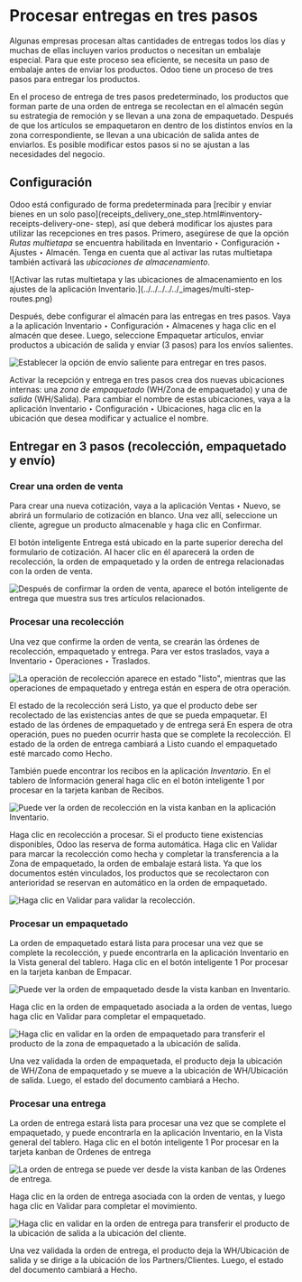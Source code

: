 # Procesar entregas en tres pasos

Algunas empresas procesan altas cantidades de entregas todos los días y muchas
de ellas incluyen varios productos o necesitan un embalaje especial. Para que
este proceso sea eficiente, se necesita un paso de embalaje antes de enviar
los productos. Odoo tiene un proceso de tres pasos para entregar los
productos.

En el proceso de entrega de tres pasos predeterminado, los productos que
forman parte de una orden de entrega se recolectan en el almacén según su
estrategia de remoción y se llevan a una zona de empaquetado. Después de que
los artículos se empaquetaron en dentro de los distintos envíos en la zona
correspondiente, se llevan a una ubicación de salida antes de enviarlos. Es
posible modificar estos pasos si no se ajustan a las necesidades del negocio.

## Configuración

Odoo está configurado de forma predeterminada para [recibir y enviar bienes en
un solo paso](receipts_delivery_one_step.html#inventory-receipts-delivery-one-
step), así que deberá modificar los ajustes para utilizar las recepciones en
tres pasos. Primero, asegúrese de que la opción _Rutas multietapa_ se
encuentra habilitada en Inventario ‣ Configuración ‣ Ajustes ‣ Almacén. Tenga
en cuenta que al activar las rutas multietapa también activará las
_ubicaciones de almacenamiento_.

![Activar las rutas multietapa y las ubicaciones de almacenamiento en los
ajustes de la aplicación Inventario.](../../../../../_images/multi-step-
routes.png)

Después, debe configurar el almacén para las entregas en tres pasos. Vaya a la
aplicación Inventario ‣ Configuración ‣ Almacenes y haga clic en el almacén
que desee. Luego, seleccione Empaquetar artículos, enviar productos a
ubicación de salida y enviar (3 pasos) para los envíos salientes.

![Establecer la opción de envío saliente para entregar en tres
pasos.](../../../../../_images/three-step-warehouse-config.png)

Activar la recepción y entrega en tres pasos crea dos nuevas ubicaciones
internas: una _zona de empaquetado_ (WH/Zona de empaquetado) y una de _salida_
(WH/Salida). Para cambiar el nombre de estas ubicaciones, vaya a la aplicación
Inventario ‣ Configuración ‣ Ubicaciones, haga clic en la ubicación que desea
modificar y actualice el nombre.

## Entregar en 3 pasos (recolección, empaquetado y envío)

### Crear una orden de venta

Para crear una nueva cotización, vaya a la aplicación Ventas ‣ Nuevo, se
abrirá un formulario de cotización en blanco. Una vez allí, seleccione un
cliente, agregue un producto almacenable y haga clic en Confirmar.

El botón inteligente Entrega está ubicado en la parte superior derecha del
formulario de cotización. Al hacer clic en él aparecerá la orden de
recolección, la orden de empaquetado y la orden de entrega relacionadas con la
orden de venta.

![Después de confirmar la orden de venta, aparece el botón inteligente de
entrega que muestra sus tres artículos
relacionados.](../../../../../_images/three-step-delivery-so.png)

### Procesar una recolección

Una vez que confirme la orden de venta, se crearán las órdenes de recolección,
empaquetado y entrega. Para ver estos traslados, vaya a Inventario ‣
Operaciones ‣ Traslados.

![La operación de recolección aparece en estado "listo", mientras que las
operaciones de empaquetado y entrega están en espera de  otra
operación.](../../../../../_images/three-step-delivery-transfers.png)

El estado de la recolección será Listo, ya que el producto debe ser
recolectado de las existencias antes de que se pueda empaquetar. El estado de
las órdenes de empaquetado y de entrega será En espera de otra operación, pues
no pueden ocurrir hasta que se complete la recolección. El estado de la orden
de entrega cambiará a Listo cuando el empaquetado esté marcado como Hecho.

También puede encontrar los recibos en la aplicación _Inventario_. En el
tablero de Información general haga clic en el botón inteligente 1 por
procesar en la tarjeta kanban de Recibos.

![Puede ver la orden de recolección en la vista kanban en la aplicación
Inventario.](../../../../../_images/three-step-kanban-pick.png)

Haga clic en recolección a procesar. Si el producto tiene existencias
disponibles, Odoo las reserva de forma automática. Haga clic en Validar para
marcar la recolección como hecha y completar la transferencia a la Zona de
empaquetado, la orden de embalaje estará lista. Ya que los documentos estén
vinculados, los productos que se recolectaron con anterioridad se reservan en
automático en la orden de empaquetado.

![Haga clic en Validar para validar la
recolección.](../../../../../_images/validate-three-step-pick.png)

### Procesar un empaquetado

La orden de empaquetado estará lista para procesar una vez que se complete la
recolección, y puede encontrarla en la aplicación Inventario en la Vista
general del tablero. Haga clic en el botón inteligente 1 Por procesar en la
tarjeta kanban de Empacar.

![Puede ver la orden de empaquetado desde la vista kanban en Inventario.
](../../../../../_images/three-step-kanban-pack.png)

Haga clic en la orden de empaquetado asociada a la orden de ventas, luego haga
clic en Validar para completar el empaquetado.

![Haga clic en validar en la orden de empaquetado para transferir el producto
de la zona de empaquetado a  la ubicación de salida.
](../../../../../_images/validate-three-step-pack.png)

Una vez validada la orden de empaquetada, el producto deja la ubicación de
WH/Zona de empaquetado y se mueve a la ubicación de WH/Ubicación de salida.
Luego, el estado del documento cambiará a Hecho.

### Procesar una entrega

La orden de entrega estará lista para procesar una vez que se complete el
empaquetado, y puede encontrarla en la aplicación Inventario, en la Vista
general del tablero. Haga clic en el botón inteligente 1 Por procesar en la
tarjeta kanban de Ordenes de entrega

![La orden de entrega se puede ver desde la vista kanban de las Ordenes de
entrega. ](../../../../../_images/three-step-kanban-delivery.png)

Haga clic en la orden de entrega asociada con la orden de ventas, y luego haga
clic en Validar para completar el movimiento.

![Haga clic en validar en la orden de entrega para transferir el producto de
la ubicación de salida a la ubicación del cliente.
](../../../../../_images/three-step-delivery-out.png)

Una vez validada la orden de entrega, el producto deja la WH/Ubicación de
salida y se dirige a la ubicación de los Partners/Clientes. Luego, el estado
del documento cambiará a Hecho.

